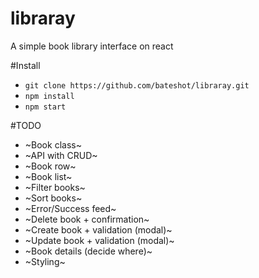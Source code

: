 # libraray
A simple book library interface on react

#Install
 * `git clone https://github.com/bateshot/libraray.git`
 * `npm install`
 * `npm start`

#TODO
* ~Book class~
* ~API with CRUD~
* ~Book row~
* ~Book list~
* ~Filter books~
* ~Sort books~
* ~Error/Success feed~
* ~Delete book + confirmation~
* ~Create book + validation (modal)~
* ~Update book + validation (modal)~
* ~Book details (decide where)~
* ~Styling~
